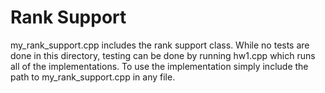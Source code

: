 # Rank Support
my_rank_support.cpp includes the rank support class. While no tests are done in this directory, testing can be done by running hw1.cpp which runs all of the implementations. To use the implementation simply include the path to my_rank_support.cpp in any file.
